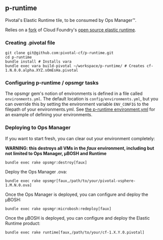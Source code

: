 ## p-runtime

Pivotal's Elastic Runtime tile, to be consumed by Ops Manager&trade;.

Relies on a [fork](https://github.com/pivotal-cf/pcf-release) of Cloud Foundry's [open source elastic runtime](https://github.com/cloudfoundry/cf-release).

### Creating .pivotal file

```
git clone git@github.com:pivotal-cf/p-runtime.git
cd p-runtime
bundle install # Installs vara
bundle exec vara build-pivotal ~/workspace/p-runtime/ # Creates cf-1.N.0.0.alpha.XYZ.sOmEsHa.pivotal
```
### Configuring p-runtime / opsmgr tasks

The opsmgr gem's notion of environments is defined in a file called `environments.yml`. The default location is `config/environments.yml`, but you can override this by setting the environment variable `ENV_CONFIG` to the filepath of your environments.yml. See [the p-runtime environment.yml](https://github.com/pivotal-cf/p-runtime/blob/master/config/environments.yml) for an example of defining your environments.

### Deploying to Ops Manager

If you want to start fresh, you can clear out your environment completely:

**WARNING: this destroys all VMs in the _faux_ environment, including but not limited to Ops Manager, µBOSH and Runtime**

```
bundle exec rake opsmgr:destroy[faux]
```

Deploy the Ops Manager .ova:

```
bundle exec rake opsmgr[faux,/path/to/your/pivotal-vsphere-1.M.N.0.ova]
```

Once the Ops Manager is deployed, you can configure and deploy the µBOSH:

```
bundle exec rake opsmgr:microbosh:redeploy[faux]
```

Once the µBOSH is deployed, you can configure and deploy the Elastic Runtime product:

```
bundle exec rake runtime[faux,/path/to/your/cf-1.X.Y.0.pivotal]
```
